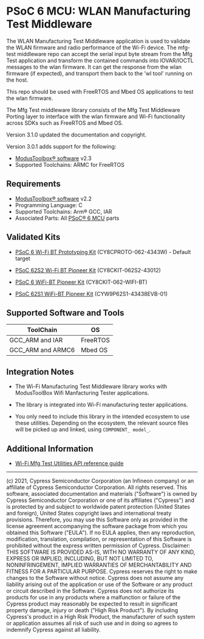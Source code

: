 # PSoC 6 MCU: WLAN Manufacturing Test Middleware

The WLAN Manufacturing Test Middleware application is used to validate the WLAN firmware and radio performance of the Wi-Fi device. The mfg-test middleware repo can accept the serial input byte stream from the Mfg Test application and transform the contained commands into IOVAR/IOCTL messages to the wlan firmware. It can get the response from the wlan firmware (if expected), and transport them back to the 'wl tool' running on the host.

This repo should be used with FreeRTOS and Mbed OS applications to test the wlan firmware.

The Mfg Test middleware library consists of the Mfg Test Middleware Porting layer to interface with the wlan firmware and Wi-Fi functionality across SDKs such as FreeRTOS and Mbed OS.

Version 3.1.0 updated the documentation and copyright.

Version 3.0.1 adds support for the following:
- [ModusToolbox® software](https://www.cypress.com/products/modustoolbox-software-environment) v2.3
- Supported Toolchains: ARMC for FreeRTOS


## Requirements

- [ModusToolbox® software](https://www.cypress.com/products/modustoolbox-software-environment) v2.2
- Programming Language: C
- Supported Toolchains: Arm® GCC, IAR
- Associated Parts: All [PSoC® 6 MCU](http://www.cypress.com/PSoC6) parts


## Validated Kits

- [PSoC 6 Wi-Fi BT Prototyping Kit](https://www.cypress.com/CY8CPROTO-062-4343W) (CY8CPROTO-062-4343W) - Default target

- [PSoC 62S2 Wi-Fi BT Pioneer Kit](https://www.cypress.com/CY8CKIT-062S2-43012) (CY8CKIT-062S2-43012)

- [PSoC 6 WiFi-BT Pioneer Kit](https://www.cypress.com/CY8CKIT-062-WIFI-BT) (CY8CKIT-062-WIFI-BT)

- [PSoC 62S1 WiFi-BT Pioneer Kit](https://www.cypress.com/CYW9P62S1-43438EVB-01) (CYW9P62S1-43438EVB-01)


## Supported Software and Tools

ToolChain     | OS
--------------|----
GCC_ARM and IAR | FreeRTOS
GCC_ARM and ARMC6 | Mbed OS|


## Integration Notes

- The Wi-Fi Manufacturing Test Middleware library works with ModusToolBox Wifi Manfacturing Tester applications.

- The library is integrated into Wi-Fi manufacturing tester applications.

- You only need to include this library in the intended ecosystem to use these utilities. Depending on the ecosystem, the relevant source files will be picked up and linked, using `COMPONENT_ model_`.


## Additional Information

- [Wi-Fi Mfg Test Utilities API reference guide](https://cypresssemiconductorco.github.io/wifi-mfg-test/api_reference_manual/html/index.html)


---
(c) 2021, Cypress Semiconductor Corporation (an Infineon company) or an affiliate of Cypress Semiconductor Corporation.  All rights reserved.
This software, associated documentation and materials ("Software") is owned by Cypress Semiconductor Corporation or one of its affiliates ("Cypress") and is protected by and subject to worldwide patent protection (United States and foreign), United States copyright laws and international treaty provisions. Therefore, you may use this Software only as provided in the license agreement accompanying the software package from which you obtained this Software ("EULA"). If no EULA applies, then any reproduction, modification, translation, compilation, or representation of this Software is prohibited without the express written permission of Cypress.
Disclaimer: THIS SOFTWARE IS PROVIDED AS-IS, WITH NO WARRANTY OF ANY KIND, EXPRESS OR IMPLIED, INCLUDING, BUT NOT LIMITED TO, NONINFRINGEMENT, IMPLIED WARRANTIES OF MERCHANTABILITY AND FITNESS FOR A PARTICULAR PURPOSE. Cypress reserves the right to make changes to the Software without notice. Cypress does not assume any liability arising out of the application or use of the Software or any product or circuit described in the Software. Cypress does not authorize its products for use in any products where a malfunction or failure of the Cypress product may reasonably be expected to result in significant property damage, injury or death ("High Risk Product"). By including Cypress's product in a High Risk Product, the manufacturer of such system or application assumes all risk of such use and in doing so agrees to indemnify Cypress against all liability.
